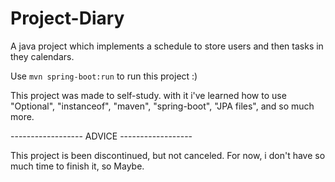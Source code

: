 # Project-Diary
A java project which implements a schedule to store users and then tasks in they calendars.

Use `mvn spring-boot:run` to run this project :)

This project was made to self-study. with it i've learned how to use "Optional", 
"instanceof", "maven", "spring-boot", "JPA files", and so much more.

------------------  ADVICE  ------------------ 

This project is been discontinued, but not canceled. 
For now, i don't have so much time to finish it, so Maybe<Later>. 


